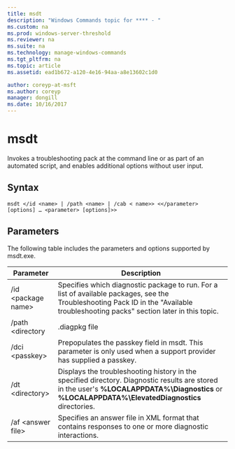 ```yaml
---
title: msdt
description: "Windows Commands topic for **** - "
ms.custom: na
ms.prod: windows-server-threshold
ms.reviewer: na
ms.suite: na
ms.technology: manage-windows-commands
ms.tgt_pltfrm: na
ms.topic: article
ms.assetid: ead1b672-a120-4e16-94aa-a8e13602c1d0

author: coreyp-at-msft
ms.author: coreyp
manager: dongill
ms.date: 10/16/2017
---
```


# msdt



Invokes a troubleshooting pack at the command line or as part of an automated script, and enables additional options without user input.

## Syntax

```
msdt </id <name> | /path <name> | /cab < name>> <</parameter> [options] … <parameter> [options]>>
```

## Parameters

The following table includes the parameters and options supported by msdt.exe.


|      Parameter      |                                                                                            Description                                                                                             |
|---------------------|----------------------------------------------------------------------------------------------------------------------------------------------------------------------------------------------------|
| /id \<package name> |        Specifies which diagnostic package to run. For a list of available packages, see the Troubleshooting Pack ID in the "Available troubleshooting packs" section later in this topic.         |
|  /path \<directory  |                                                                                           .diagpkg file                                                                                            |
|   /dci \<passkey>   |                                        Prepopulates the passkey field in msdt. This parameter is only used when a support provider has supplied a passkey.                                         |
|  /dt \<directory>   | Displays the troubleshooting history in the specified directory. Diagnostic results are stored in the user's **%LOCALAPPDATA%\Diagnostics** or **%LOCALAPPDATA%\ElevatedDiagnostics** directories. |
| /af \<answer file>  |                                               Specifies an answer file in XML format that contains responses to one or more diagnostic interactions.                                               |

